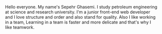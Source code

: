 Hello everyone.
My name's Sepehr Ghasemi.
I study petroleum engineering at science and research university.
I'm a junior front-end web developer and I love structure and order and also stand for quality. 
Also I like working in a team, Learning in a team is faster and more delicate and that's why I like teamwork.
